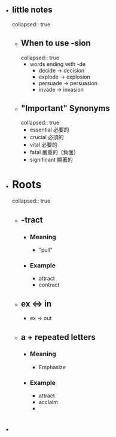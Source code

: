 - ## little notes
  collapsed:: true
	- ## When to use -sion
	  collapsed:: true
		- words ending with -de
			- decide -> decision
			- explode -> explosion
			- persuade -> persuasion
			- invade -> invasion
	- ## "Important" Synonyms
	  collapsed:: true
		- essential  必要的
		- crucial 必須的
		- vital 必要的
		- fatal 嚴重的（負面）
		- significant 顯著的
- # Roots
  collapsed:: true
	- ## -tract
		- ### Meaning
			- "pull"
		- ### Example
			- attract
			- contract
	- ## ex <=> in
		- ex -> out
	- ## a + repeated letters
		- ### Meaning
			- Emphasize
		- ### Example
			- attract
			- acclaim
			-
- #